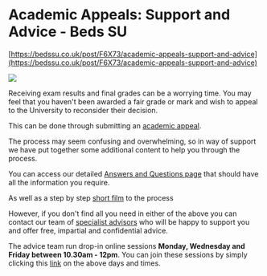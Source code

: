 # Academic Appeals: Support and Advice - Beds SU

[https://bedssu.co.uk/post/F6X73/academic-appeals-support-and-advice](https://bedssu.co.uk/post/F6X73/academic-appeals-support-and-advice)

![](https://bed-cdn.ams3.digitaloceanspaces.com/media/9f5BY3q3f0S2h1C6ttLdYaoJ2TC65DjXGIksKbo9.jpg)

Receiving exam results and final grades can be a worrying time. You may feel that you haven't been awarded a fair grade or mark and wish to appeal to the University to reconsider their decision.

This can be done through submitting an [academic appeal](https://www.beds.ac.uk/student-experience/academic-information/academic-appeals-policy).

The process may seem confusing and overwhelming, so in way of support we have put together some additional content to help you through the process.

You can access our detailed [Answers and Questions page](https://help.bedssu.co.uk/support/solutions/folders/80000546564) that should have all the information you require.

As well as a step by step [short film](https://www.youtube.com/watch?v=IBJv-THShAE) to the process

However, if you don't find all you need in either of the above you can contact our team of [specialist advisors](https://bedssu.co.uk/advice) who will be happy to support you and offer free, impartial and confidential advice.

The advice team run drop-in online sessions **Monday, Wednesday and Friday between 10.30am - 12pm**. You can join these sessions by simply clicking this [link](https://zoom.us/j/92520585552?pwd=RkN5T1IvZDBHeFd2ZlJtWFVjTGdadz09#success) on the above days and times.